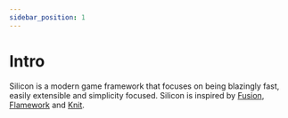 ```yaml
---
sidebar_position: 1
---
```


# Intro
Silicon is a modern game framework that focuses on being blazingly fast, easily extensible and simplicity focused. Silicon is inspired by [Fusion](https://github.com/dphfox/Fusion), [Flamework](https://github.com/rbxts-flamework/core) and [Knit](https://github.com/Sleitnick/Knit).